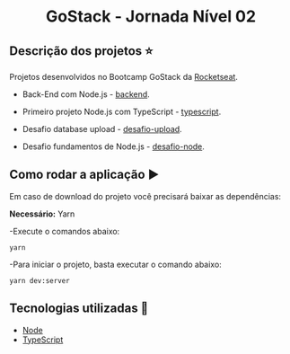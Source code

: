 <h1 align='center'>GoStack - Jornada Nível 02</h1>

## Descrição dos projetos :star:

Projetos desenvolvidos no Bootcamp GoStack da [Rocketseat](https://www.rocketseat.com.br).

 - Back-End com Node.js - [backend](https://github.com/thaislsilveira/GoStack-Jornada-Nova-Nivel02/tree/master/back-end).
 - Primeiro projeto Node.js com TypeScript - [typescript](https://github.com/thaislsilveira/GoStack-Jornada-Nova-Nivel02/tree/master/primeiro-projeto-node).
 
 - Desafio database upload - [desafio-upload](https://github.com/thaislsilveira/GoStack-Jornada-Nova-Nivel02/tree/master/desafio-database-upload).
 - Desafio fundamentos de Node.js - [desafio-node](https://github.com/thaislsilveira/GoStack-Jornada-Nova-Nivel02/tree/master/desafio-fundamentos-nodejs).

## Como rodar a aplicação :arrow_forward:

Em caso de download do projeto você precisará baixar as dependências:  

**Necessário:** Yarn   
 
 -Execute o comandos abaixo:
```
yarn
``` 
-Para iniciar o projeto, basta executar o comando abaixo:

```
yarn dev:server
```

## Tecnologias utilizadas 🚀

<ul>
    <li><a href="https://nodejs.org/en/" target="_blank">Node</a></li>
   <li><a href="https://www.typescriptlang.org/" target="_blank">TypeScript</a></li>  
</ul>
